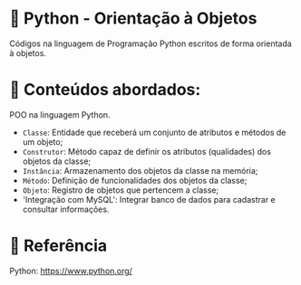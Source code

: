# 🐍 Python - Orientação à Objetos
Códigos na linguagem de Programação Python escritos de forma orientada à objetos.

# 🎯 Conteúdos abordados:
POO na linguagem Python.
- `Classe`: Entidade que receberá um conjunto de atributos e métodos de um objeto;
- `Construtor`: Método capaz de definir os atributos (qualidades) dos objetos da classe;
- `Instância`: Armazenamento dos objetos da classe na memória;
- `Método`: Definição de funcionalidades dos objetos da classe;
- `Objeto`: Registro de objetos que pertencem a classe;
- 'Integração com MySQL': Integrar banco de dados para cadastrar e consultar informações.

# 📖 Referência

Python: https://www.python.org/
